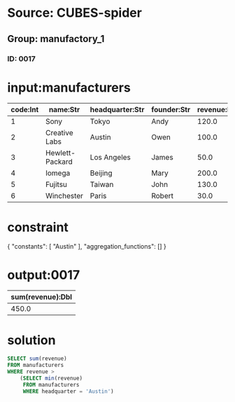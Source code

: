 # Source: CUBES-spider
## Group: manufactory_1
### ID: 0017

# input:manufacturers

| code:Int | name:Str | headquarter:Str | founder:Str | revenue:Dbl |
|---|---|---|---|---|
| 1 | Sony | Tokyo | Andy | 120.0 |
| 2 | Creative Labs | Austin | Owen | 100.0 |
| 3 | Hewlett-Packard | Los Angeles | James | 50.0 |
| 4 | Iomega | Beijing | Mary | 200.0 |
| 5 | Fujitsu | Taiwan | John | 130.0 |
| 6 | Winchester | Paris | Robert | 30.0 |

# constraint

{
  "constants": [
    "Austin"
  ],
  "aggregation_functions": []
}

# output:0017

| sum(revenue):Dbl |
|---|
| 450.0 |

# solution

```sql
SELECT sum(revenue)
FROM manufacturers
WHERE revenue >
    (SELECT min(revenue)
     FROM manufacturers
     WHERE headquarter = 'Austin')
```
